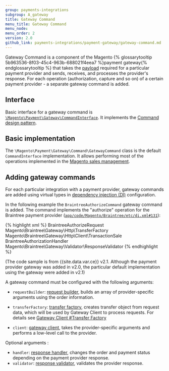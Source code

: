 ```yaml
---
group: payments-integrations
subgroup: A_gateway
title: Gateway Command
menu_title: Gateway Command 
menu_node: 
menu_order: 2 
version: 2.0
github_link: payments-integrations/payment-gateway/gateway-command.md
---
```


Gateway Command is a component of the Magento {% glossarytooltip 5b963536-8f03-45c4-963b-688021f4eea7 %}payment gateway{% endglossarytooltip %} that takes the [payload]({{page.baseurl}}/payments-integrations/payment-gateway/payment-gateway-intro.html#terms) required for a particular payment provider and sends, receives, and processes the provider's response. 
For each operation (authorization, capture and so on) of a certain payment provider - a separate gateway command is added.

## Interface
Basic interface for a gateway command is [`\Magento\Payment\Gateway\CommandInterface`]({{site.mage2000url}}app/code/Magento/Payment/Gateway/CommandInterface.php). It implements the [Command design pattern](http://designpatternsphp.readthedocs.io/en/latest/Behavioral/Command/README.html).

## Basic implementation

The `\Magento\Payment\Gateway\Command\GatewayCommand` class is the default `CommandInterface` implementation. It allows performing most of the operations implemented in the [Magento sales management]({{page.baseurl}}/payments-integrations/payment-gateway/payment-gateway-intro.html#terms).

## Adding gateway commands
For each particular integration with a payment provider, gateway commands are added using virtual types in [dependency injection (DI)]({{page.baseurl}}/extension-dev-guide/depend-inj.html) configuration.

In the following example the `BraintreeAuthorizeCommand` gateway command is added. The command implements the "authorize" operation for the Braintree payment provider ([`app/code/Magento/Braintree/etc/di.xml#131`]({{site.mage2100url}}app/code/Magento/Braintree/etc/di.xml#L131)):

{% highlight xml %}
<virtualType name="BraintreeAuthorizeCommand" type="Magento\Payment\Gateway\Command\GatewayCommand">
    <arguments>
        <argument name="requestBuilder" xsi:type="object">BraintreeAuthorizeRequest</argument>
        <argument name="transferFactory" xsi:type="object">Magento\Braintree\Gateway\Http\TransferFactory</argument>
        <argument name="client" xsi:type="object">Magento\Braintree\Gateway\Http\Client\TransactionSale</argument>
        <argument name="handler" xsi:type="object">BraintreeAuthorizationHandler</argument>
        <argument name="validator" xsi:type="object">Magento\Braintree\Gateway\Validator\ResponseValidator</argument>
    </arguments>
</virtualType>
{% endhighlight %}

(The code sample is from {{site.data.var.ce}} v2.1. Although the payment provider gateway was added in v2.0, the particular default implementation using the gateway were added in v2.1)

A gateway command must be configured with the following arguments:

* `requestBuilder`: [request builder]({{page.baseurl}}/payments-integrations/payment-gateway/request-builder.html), builds an array of provider-specific arguments using the order information. 

* `transferFactory`: [transfer factory]({{page.baseurl}}/payments-integrations/payment-gateway/gateway-client.html#transfer_factory), creates transfer object from request data, which will be used by Gateway Client to process requests. For details see [Gateway Client #Transfer Factory]({{page.baseurl}}/payments-integrations/payment-gateway/gateway-client.html#transfer_factory)

* `client`: [gateway client]({{page.baseurl}}/payments-integrations/payment-gateway/gateway-client.html), takes the provider-specific arguments and performs a low-level call to the provider.

Optional arguments :

* `handler`: [response handler]({{page.baseurl}}/payments-integrations/payment-gateway/response-handler.html), changes the order and payment status depending on the payment provider response. 
* `validator`: [response validator]({{page.baseurl}}/payments-integrations/payment-gateway/response-validator.html), validates the provider response. 

